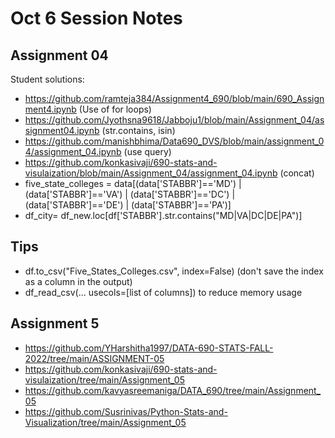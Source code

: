 # Oct 6 Session Notes

## Assignment 04

Student solutions:

- https://github.com/ramteja384/Assignment4_690/blob/main/690_Assignment4.ipynb (Use of for loops)
- https://github.com/Jyothsna9618/Jabboju1/blob/main/Assignment_04/assignment04.ipynb (str.contains, isin)
- https://github.com/manishbhima/Data690_DVS/blob/main/assignment_04/assignment_04.ipynb (use query)
- https://github.com/konkasivaji/690-stats-and-visulaization/blob/main/Assignment_04/assignment_04.ipynb (concat)
- five_state_colleges = data[(data['STABBR']=='MD') | (data['STABBR']=='VA') | (data['STABBR']=='DC') | (data['STABBR']=='DE') | (data['STABBR']=='PA')]
- df_city= df_new.loc[df['STABBR'].str.contains("MD|VA|DC|DE|PA")]

## Tips

- df.to_csv("Five_States_Colleges.csv", index=False)  (don't save the index as a column in the output)
- df_read_csv(... usecols=[list of columns]) to reduce memory usage

## Assignment 5

- https://github.com/YHarshitha1997/DATA-690-STATS-FALL-2022/tree/main/ASSIGNMENT-05 
- https://github.com/konkasivaji/690-stats-and-visulaization/tree/main/Assignment_05
- https://github.com/kavyasreemaniga/DATA_690/tree/main/Assignment_05
- https://github.com/Susrinivas/Python-Stats-and-Visualization/tree/main/Assignment_05
